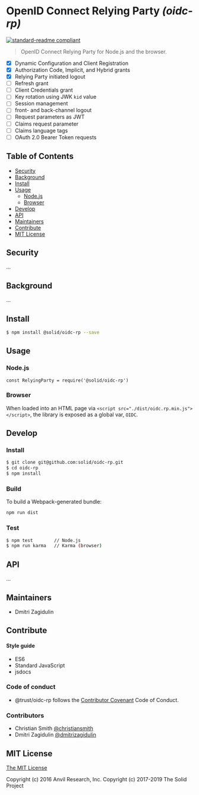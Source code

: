 # OpenID Connect Relying Party _(oidc-rp)_

[![standard-readme compliant](https://img.shields.io/badge/readme%20style-standard-brightgreen.svg?style=flat-square)](https://github.com/RichardLitt/standard-readme)

> OpenID Connect Relying Party for Node.js and the browser.

- [x] Dynamic Configuration and Client Registration
- [x] Authorization Code, Implicit, and Hybrid grants
- [x] Relying Party initiated logout
- [ ] Refresh grant
- [ ] Client Credentials grant
- [ ] Key rotation using JWK `kid` value
- [ ] Session management
- [ ] front- and back-channel logout
- [ ] Request parameters as JWT
- [ ] Claims request parameter
- [ ] Claims language tags
- [ ] OAuth 2.0 Bearer Token requests

## Table of Contents

* [Security](#security)
* [Background](#background)
* [Install](#install)
* [Usage](#usage)
  * [Node.js](#nodejs)
  * [Browser](#browser)
* [Develop](#develop)
* [API](#api)
* [Maintainers](#maintainers)
* [Contribute](#contribute)
* [MIT License](#mit-license)

## Security

...

## Background

...

## Install

```bash
$ npm install @solid/oidc-rp --save
```

## Usage

### Node.js

```
const RelyingParty = require('@solid/oidc-rp')
```

### Browser

When loaded into an HTML page via `<script src="./dist/oidc.rp.min.js"></script>`,
the library is exposed as a global var, `OIDC`.


## Develop

### Install

```bash
$ git clone git@github.com:solid/oidc-rp.git
$ cd oidc-rp
$ npm install
```

### Build

To build a Webpack-generated bundle:

```bash
npm run dist
```

### Test

```bash
$ npm test        // Node.js
$ npm run karma   // Karma (browser)
```

## API

...

## Maintainers

* Dmitri Zagidulin

## Contribute

#### Style guide

* ES6
* Standard JavaScript
* jsdocs

### Code of conduct

* @trust/oidc-rp follows the [Contributor Covenant](http://contributor-covenant.org/version/1/3/0/) Code of Conduct.

### Contributors

* Christian Smith [@christiansmith](https://github.com/christiansmith)
* Dmitri Zagidulin [@dmitrizagidulin](https://github.com/dmitrizagidulin)

## MIT License

[The MIT License](LICENSE.md)

Copyright (c) 2016 Anvil Research, Inc.
Copyright (c) 2017-2019 The Solid Project
